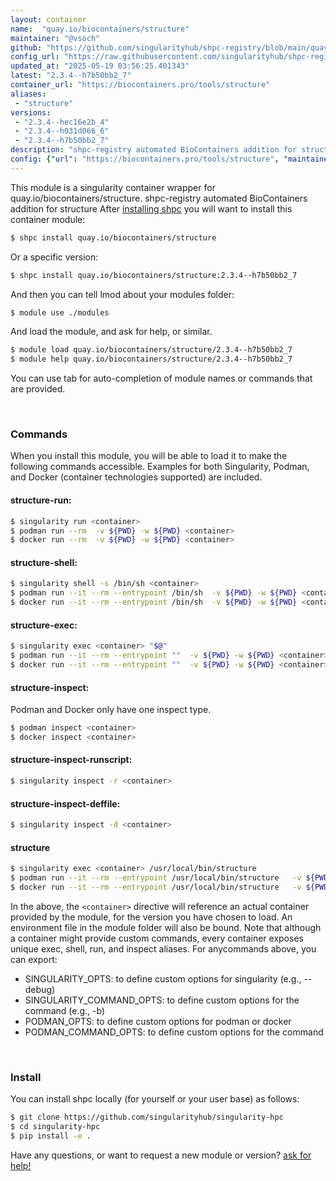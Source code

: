 ```yaml
---
layout: container
name:  "quay.io/biocontainers/structure"
maintainer: "@vsoch"
github: "https://github.com/singularityhub/shpc-registry/blob/main/quay.io/biocontainers/structure/container.yaml"
config_url: "https://raw.githubusercontent.com/singularityhub/shpc-registry/main/quay.io/biocontainers/structure/container.yaml"
updated_at: "2025-05-19 03:56:25.401343"
latest: "2.3.4--h7b50bb2_7"
container_url: "https://biocontainers.pro/tools/structure"
aliases:
 - "structure"
versions:
 - "2.3.4--hec16e2b_4"
 - "2.3.4--h031d066_6"
 - "2.3.4--h7b50bb2_7"
description: "shpc-registry automated BioContainers addition for structure"
config: {"url": "https://biocontainers.pro/tools/structure", "maintainer": "@vsoch", "description": "shpc-registry automated BioContainers addition for structure", "latest": {"2.3.4--h7b50bb2_7": "sha256:1295d738ae4ef24497d60930a7af5902f622ab16ec2757bcb69f50afb2f0ab36"}, "tags": {"2.3.4--hec16e2b_4": "sha256:1262296ea0fd9387033f22766b4ada46d8fb1ed475959bc57defe913293eceea", "2.3.4--h031d066_6": "sha256:f5dead4da22d9f2f1aac5e9b1b60f742d49202a2e7baf97c587e15bf6996cbba", "2.3.4--h7b50bb2_7": "sha256:1295d738ae4ef24497d60930a7af5902f622ab16ec2757bcb69f50afb2f0ab36"}, "docker": "quay.io/biocontainers/structure", "aliases": {"structure": "/usr/local/bin/structure"}}
---
```


This module is a singularity container wrapper for quay.io/biocontainers/structure.
shpc-registry automated BioContainers addition for structure
After [installing shpc](#install) you will want to install this container module:


```bash
$ shpc install quay.io/biocontainers/structure
```

Or a specific version:

```bash
$ shpc install quay.io/biocontainers/structure:2.3.4--h7b50bb2_7
```

And then you can tell lmod about your modules folder:

```bash
$ module use ./modules
```

And load the module, and ask for help, or similar.

```bash
$ module load quay.io/biocontainers/structure/2.3.4--h7b50bb2_7
$ module help quay.io/biocontainers/structure/2.3.4--h7b50bb2_7
```

You can use tab for auto-completion of module names or commands that are provided.

<br>

### Commands

When you install this module, you will be able to load it to make the following commands accessible.
Examples for both Singularity, Podman, and Docker (container technologies supported) are included.

#### structure-run:

```bash
$ singularity run <container>
$ podman run --rm  -v ${PWD} -w ${PWD} <container>
$ docker run --rm  -v ${PWD} -w ${PWD} <container>
```

#### structure-shell:

```bash
$ singularity shell -s /bin/sh <container>
$ podman run --it --rm --entrypoint /bin/sh  -v ${PWD} -w ${PWD} <container>
$ docker run --it --rm --entrypoint /bin/sh  -v ${PWD} -w ${PWD} <container>
```

#### structure-exec:

```bash
$ singularity exec <container> "$@"
$ podman run --it --rm --entrypoint ""  -v ${PWD} -w ${PWD} <container> "$@"
$ docker run --it --rm --entrypoint ""  -v ${PWD} -w ${PWD} <container> "$@"
```

#### structure-inspect:

Podman and Docker only have one inspect type.

```bash
$ podman inspect <container>
$ docker inspect <container>
```

#### structure-inspect-runscript:

```bash
$ singularity inspect -r <container>
```

#### structure-inspect-deffile:

```bash
$ singularity inspect -d <container>
```


#### structure

```bash
$ singularity exec <container> /usr/local/bin/structure
$ podman run --it --rm --entrypoint /usr/local/bin/structure   -v ${PWD} -w ${PWD} <container> -c " $@"
$ docker run --it --rm --entrypoint /usr/local/bin/structure   -v ${PWD} -w ${PWD} <container> -c " $@"
```



In the above, the `<container>` directive will reference an actual container provided
by the module, for the version you have chosen to load. An environment file in the
module folder will also be bound. Note that although a container
might provide custom commands, every container exposes unique exec, shell, run, and
inspect aliases. For anycommands above, you can export:

 - SINGULARITY_OPTS: to define custom options for singularity (e.g., --debug)
 - SINGULARITY_COMMAND_OPTS: to define custom options for the command (e.g., -b)
 - PODMAN_OPTS: to define custom options for podman or docker
 - PODMAN_COMMAND_OPTS: to define custom options for the command

<br>

### Install

You can install shpc locally (for yourself or your user base) as follows:

```bash
$ git clone https://github.com/singularityhub/singularity-hpc
$ cd singularity-hpc
$ pip install -e .
```

Have any questions, or want to request a new module or version? [ask for help!](https://github.com/singularityhub/singularity-hpc/issues)